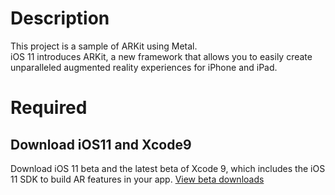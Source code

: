 # Description
This project is a sample of ARKit using Metal.  
iOS 11 introduces ARKit, a new framework that allows you to easily create unparalleled augmented reality experiences for iPhone and iPad. 

# Required

## Download iOS11 and Xcode9
Download iOS 11 beta and the latest beta of Xcode 9, which includes the iOS 11 SDK to build AR features in your app.
[View beta downloads](https://www.google.co.jp/url?sa=t&rct=j&q=&esrc=s&source=web&cd=2&cad=rja&uact=8&ved=0ahUKEwjVh-vMhqnVAhXLzbwKHcl_B_EQFgg2MAE&url=https%3A%2F%2Fdeveloper.apple.com%2Fdownload%2F&usg=AFQjCNHUFtih2Sap3DBGpTzjEFJQqxcrdA)

